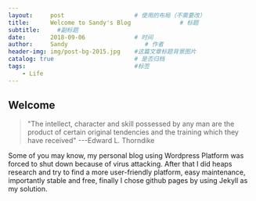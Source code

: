 ```yaml
---
layout:     post                    # 使用的布局（不需要改）
title:      Welcome to Sandy's Blog              # 标题 
subtitle:     #副标题
date:       2018-09-06              # 时间
author:     Sandy                      # 作者
header-img: img/post-bg-2015.jpg    #这篇文章标题背景图片
catalog: true                       # 是否归档
tags:                               #标签
    - Life
---
```


## Welcome 
>"The intellect,  character and skill possessed by any man are the product of certain original tendencies and the training which they have received" ---Edward L. Thorndike

Some of you may know, my personal blog using Wordpress Platform was forced to shut down because of virus attacking. After that I did heaps research and try to find a more user-friendly platform, easy maintenance, importantly stable and free, finally I chose github pages by using Jekyll as my solution. 

 

